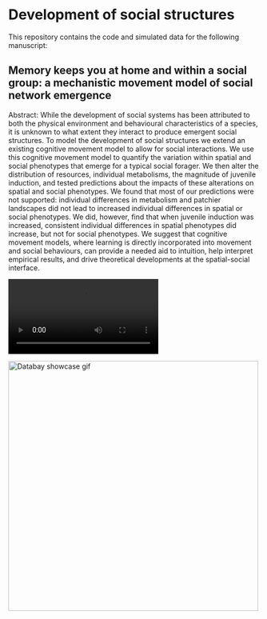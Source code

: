 Development of social structures
================

This repository contains the code and simulated data for the following manuscript:

Memory keeps you at home and within a social group: a mechanistic movement model of social network emergence
--------------------------------------------------------

Abstract:    While the development of social systems has been attributed to both the physical environment and behavioural characteristics of a species, it is unknown to what extent they interact to produce emergent social structures. To model the development of social structures we extend an existing cognitive movement model to allow for social interactions. We use this cognitive movement model to quantify the variation within spatial and social phenotypes that emerge for a typical social forager. We then alter the distribution of resources, individual metabolisms, the magnitude of juvenile induction, and tested predictions about the impacts of these alterations on spatial and social phenotypes. We found that most of our predictions were not supported: individual differences in metabolism and patchier landscapes did not lead to increased individual differences in spatial or social phenotypes. We did, however, find that when juvenile induction was increased, consistent individual differences in spatial phenotypes did increase, but not for social phenotypes. We suggest that cognitive movement models, where learning is directly incorporated into movement and social behaviours, can provide a needed aid to intuition, help interpret empirical results, and drive theoretical developments at the spatial-social interface.
  
  
![](https://github.com/tbonne/multilevel_social_structure/blob/master/Simulated_data_results/Video_15000.mov)


<img src="https://github.com/tbonne/multilevel_social_structure/blob/master/Simulated_data_results/Video_15000.mov" alt="Databay showcase gif" title="Databay showcase gif" width="500"/>
  

